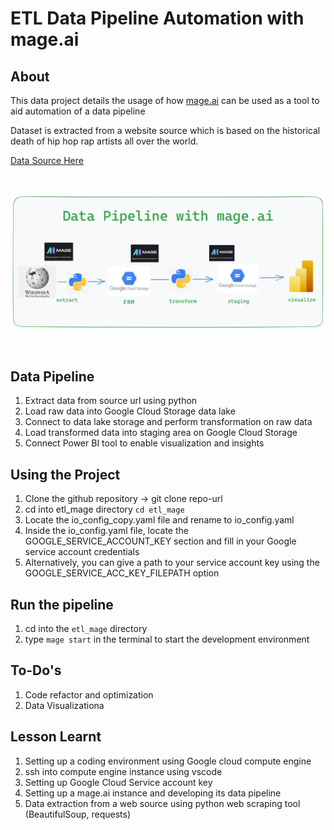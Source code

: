 # ETL Data Pipeline Automation with mage.ai

## About

This data project details the usage of how [mage.ai](https://www.mage.ai/) can be used as a tool to aid automation of a data pipeline

Dataset is extracted from a website source which is based on the historical death of hip hop rap artists all over the world.

[Data Source Here](https://en.wikipedia.org/wiki/List_of_murdered_hip_hop_musicians)

<br>

![pipeline image](./mage.ai_pipeline_automation.png)

<br>

## Data Pipeline
1. Extract data from source url using python
2. Load raw data into Google Cloud Storage data lake
3. Connect to data lake storage and perform transformation on raw data
4. Load transformed data into staging area on Google Cloud Storage
5. Connect Power BI tool to enable visualization and insights

## Using the Project
1. Clone the github repository -> git clone repo-url
2. cd into etl_mage directory `cd etl_mage`
3. Locate the io_config_copy.yaml file and rename to io_config.yaml
4. Inside the io_config.yaml file, locate the GOOGLE_SERVICE_ACCOUNT_KEY section and fill in your Google service account credentials
5. Alternatively, you can give a path to your service account key using the GOOGLE_SERVICE_ACC_KEY_FILEPATH option

## Run the pipeline
1. cd into the `etl_mage` directory
2. type `mage start` in the terminal to start the development environment

## To-Do's
1. Code refactor and optimization
2. Data Visualizationa

## Lesson Learnt
1. Setting up a coding environment using Google cloud compute engine
2. ssh into compute engine instance using vscode 
3. Setting up Google Cloud Service account key
4. Setting up a mage.ai instance and developing its data pipeline
5. Data extraction from a web source using python web scraping tool (BeautifulSoup, requests)
